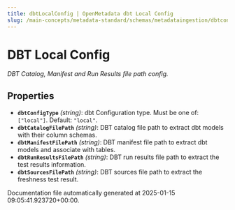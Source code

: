 ```yaml
---
title: dbtLocalConfig | OpenMetadata dbt Local Config
slug: /main-concepts/metadata-standard/schemas/metadataingestion/dbtconfig/dbtlocalconfig
---
```


# DBT Local Config

*DBT Catalog, Manifest and Run Results file path config.*

## Properties

- **`dbtConfigType`** *(string)*: dbt Configuration type. Must be one of: `["local"]`. Default: `"local"`.
- **`dbtCatalogFilePath`** *(string)*: DBT catalog file path to extract dbt models with their column schemas.
- **`dbtManifestFilePath`** *(string)*: DBT manifest file path to extract dbt models and associate with tables.
- **`dbtRunResultsFilePath`** *(string)*: DBT run results file path to extract the test results information.
- **`dbtSourcesFilePath`** *(string)*: DBT sources file path to extract the freshness test result.


Documentation file automatically generated at 2025-01-15 09:05:41.923720+00:00.
